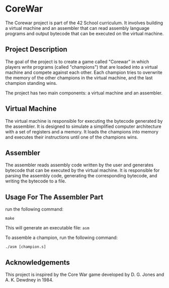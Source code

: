 # CoreWar

The Corewar project is part of the 42 School curriculum. It involves building a virtual machine and an assembler that can read assembly language programs and output bytecode that can be executed on the virtual machine.

## Project Description
The goal of the project is to create a game called "Corewar" in which players write programs (called "champions") that are loaded into a virtual machine and compete against each other. Each champion tries to overwrite the memory of the other champions in the virtual machine, and the last champion standing wins.

The project has two main components: a virtual machine and an assembler.

## Virtual Machine
The virtual machine is responsible for executing the bytecode generated by the assembler. It is designed to simulate a simplified computer architecture with a set of registers and a memory. It loads the champions into memory and executes their instructions until one of the champions wins.

## Assembler
The assembler reads assembly code written by the user and generates bytecode that can be executed by the virtual machine. It is responsible for parsing the assembly code, generating the corresponding bytecode, and writing the bytecode to a file.

## Usage For The Assembler Part
run the following command:

```make```

This will generate an executable file: `asm`

To assemble a champion, run the following command:

```./asm [champion.s]```

## Acknowledgements
This project is inspired by the Core War game developed by D. G. Jones and A. K. Dewdney in 1984.
